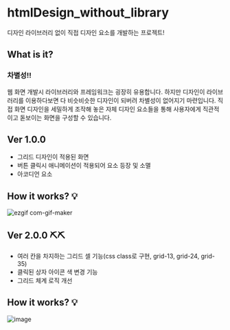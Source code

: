 # htmlDesign_without_library
디자인 라이브러리 없이 직접 디자인 요소를 개발하는 프로젝트!

## What is it?
### 차별성‼
웹 화면 개발시 라이브러리와 프레임워크는 굉장히 유용합니다. 
하지만 디자인이 라이브러리를 이용하다보면 다 비슷비슷한 디자인이 되버려 차별성이 없어지기 마련입니다. 
직접 화면 디자인을 세밀하게 조작해 놓은 자체 디자인 요소들을 통해 사용자에게 직관적이고 돋보이는 화면을 구성할 수 있습니다.

## Ver 1.0.0
- 그리드 디자인이 적용된 화면
- 버튼 클릭시 애니메이션이 적용되어 요소 등장 및 소멸
- 아코디언 요소

## How it works? 💡
![ezgif com-gif-maker](https://user-images.githubusercontent.com/63538097/209511449-fc25da47-f348-4e71-b895-e4376993ecc9.gif)

## Ver 2.0.0 ⛏⛏
- 여러 칸을 차지하는 그리드 셀 기능(css class로 구현, grid-13, grid-24, grid-35)
- 클릭된 상자 아이콘 색 변경 기능
- 그리드 체계 로직 개선

## How it works? 💡
![image](https://user-images.githubusercontent.com/63538097/214217315-bde38295-65df-4732-825f-7d4d3f84c878.png)

